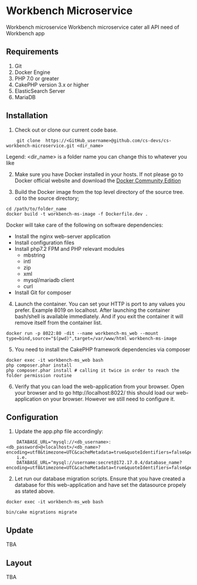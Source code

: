 # Workbench Microservice

Workbench microservice
Workbench microservice cater all API need of Workbench app

## Requirements

1. Git
2. Docker Engine
2. PHP 7.0 or greater
3. CakePHP version 3.x or higher
4. ElasticSearch Server
5. MariaDB


## Installation

1. Check out or clone our current code base.

```
    git clone  https://<GitHub_username>@github.com/cs-devs/cs-workbench-microservice.git <dir_name>
```
Legend:
    <dir_name> is a folder name you can change this to whatever you like

2. Make sure you have Docker installed in your hosts. If not please go to Docker official website and download the
[Docker Community Edition](https://www.docker.com/community-edition#/download)

3. Build the Docker image from the top level directory of the source tree. cd to the source directory;

```
cd /path/to/folder_name
docker build -t workbench-ms-image -f Dockerfile.dev .
```
Docker will take care of the following on software dependencies:

* Install the nginx web-server application
* Install configuration files
* Install php7.2 FPM and PHP relevant modules
    - mbstring
    - intl
    - zip
    - xml
    - mysql/mariadb client
    - curl
* Install Git for composer

4. Launch the container. You can set your HTTP is port to any values you prefer. Example 8019 on localhost. After
launching the container bash/shell is available immediately. And if you exit the container it will remove itself from the
container list.

```
docker run -p 8022:80 -dit --name workbench-ms_web --mount type=bind,source="$(pwd)",target=/var/www/html workbench-ms-image
```

5. You need to install the CakePHP framework dependencies via composer

```
docker exec -it workbench-ms_web bash
php composer.phar install
php composer.phar install # calling it twice in order to reach the folder permission routine
```

6. Verify that you can load the web-application from your browser. Open your browser and to go
http://localhost:8022/ this should load our web-application on your browser. However we still need to configure it.


## Configuration

1. Update the app.php file accordingly:

```
    DATABASE_URL="mysql://<db_username>:<db_password>@<localhost>/<db_name>?encoding=utf8&timezone=UTC&cacheMetadata=true&quoteIdentifiers=false&persistent=false"
    i.e.
    DATABASE_URL="mysql://username:secret@172.17.0.4/database_name?encoding=utf8&timezone=UTC&cacheMetadata=true&quoteIdentifiers=false&persistent=false"
```

2. Let run our database migration scripts. Ensure that you have created a database for this web-application and have set the
datasource propely as stated above.


```
docker exec -it workbench-ms_web bash

bin/cake migrations migrate
```

## Update
TBA


## Layout
TBA
